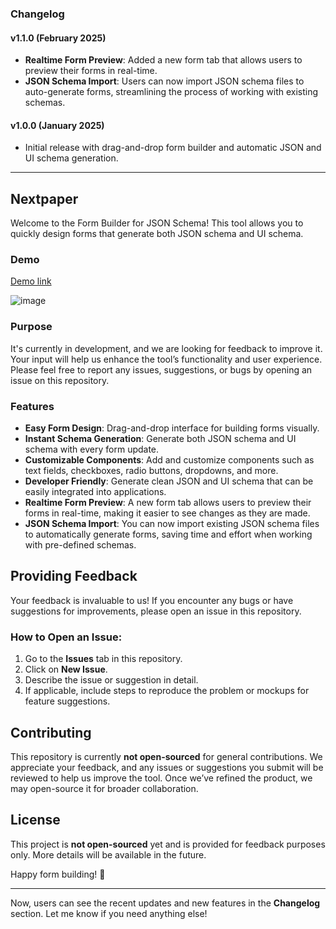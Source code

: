 ### Changelog

#### **v1.1.0** (February 2025)
- **Realtime Form Preview**: Added a new form tab that allows users to preview their forms in real-time.
- **JSON Schema Import**: Users can now import JSON schema files to auto-generate forms, streamlining the process of working with existing schemas.
  
#### **v1.0.0** (January 2025)
- Initial release with drag-and-drop form builder and automatic JSON and UI schema generation.

---

## **Nextpaper**

Welcome to the Form Builder for JSON Schema! This tool allows you to quickly design forms that generate both JSON schema and UI schema.

### Demo

[Demo link](https://dub.sh/nextpaper)

![image](https://github.com/user-attachments/assets/0aa60d5f-f60c-4f8d-8ab4-007bd1670403)

### Purpose

It's currently in development, and we are looking for feedback to improve it. Your input will help us enhance the tool’s functionality and user experience. Please feel free to report any issues, suggestions, or bugs by opening an issue on this repository.

### &#xA;Features

* **Easy Form Design**: Drag-and-drop interface for building forms visually.
* **Instant Schema Generation**: Generate both JSON schema and UI schema with every form update.
* **Customizable Components**: Add and customize components such as text fields, checkboxes, radio buttons, dropdowns, and more.
* **Developer Friendly**: Generate clean JSON and UI schema that can be easily integrated into applications.
* **Realtime Form Preview**: A new form tab allows users to preview their forms in real-time, making it easier to see changes as they are made.
* **JSON Schema Import**: You can now import existing JSON schema files to automatically generate forms, saving time and effort when working with pre-defined schemas.

## Providing Feedback

Your feedback is invaluable to us! If you encounter any bugs or have suggestions for improvements, please open an issue in this repository.

### How to Open an Issue:

1. Go to the **Issues** tab in this repository.
2. Click on **New Issue**.
3. Describe the issue or suggestion in detail.
4. If applicable, include steps to reproduce the problem or mockups for feature suggestions.

## Contributing

This repository is currently **not open-sourced** for general contributions. We appreciate your feedback, and any issues or suggestions you submit will be reviewed to help us improve the tool. Once we’ve refined the product, we may open-source it for broader collaboration.

## License

This project is **not open-sourced** yet and is provided for feedback purposes only. More details will be available in the future.

Happy form building! 🎉

---

Now, users can see the recent updates and new features in the **Changelog** section. Let me know if you need anything else!
